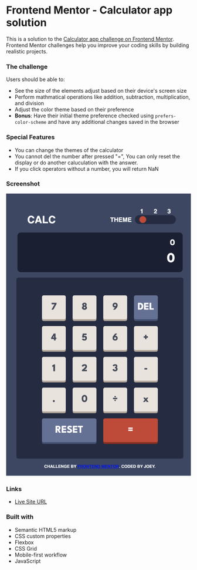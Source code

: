 # Frontend Mentor - Calculator app solution

This is a solution to the [Calculator app challenge on Frontend Mentor](https://www.frontendmentor.io/challenges/calculator-app-9lteq5N29). Frontend Mentor challenges help you improve your coding skills by building realistic projects. 


### The challenge

Users should be able to:

- See the size of the elements adjust based on their device's screen size
- Perform mathmatical operations like addition, subtraction, multiplication, and division
- Adjust the color theme based on their preference
- **Bonus**: Have their initial theme preference checked using `prefers-color-scheme` and have any additional changes saved in the browser

### Special Features

- You can change the themes of the calculator 
- You cannot del the number after pressed "=", You can only reset the display or do another caluculation with the answer.
- If you click operators without a number, you will return NaN 


### Screenshot

![](/images/Screenshot%202022-09-06%20at%2001.03.32.png)


### Links

- [Live Site URL](https://calculator-withjs.netlify.app/)


### Built with

- Semantic HTML5 markup
- CSS custom properties
- Flexbox
- CSS Grid
- Mobile-first workflow
- JavaScript
